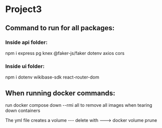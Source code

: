 # Project3

## Command to run for all packages:

### Inside api folder:

npm i express pg knex @faker-js/faker dotenv axios cors


### Inside ui folder:

npm i dotenv wikibase-sdk react-router-dom

## When running docker commands:

run docker compose down --rmi all to remove all images when tearing down containers

The yml file creates a volume --- delete with ---> docker volume prune

